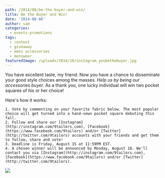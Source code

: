 ```yaml
---
path: /2014/08/be-the-buyer-and-win/
title: Be the Buyer and Win!
date: '2014-08-06'
author: sam
categories:
  - events-promotions
tags:
  - contest
  - giveaway
  - mens accessories
  - menswear
featuredImage: /uploads/2014/10/instagram_youbethebuyer.jpg
---
```

You have excellent taste, my friend. Now you have a chance to disseminate your good style choices among the masses. _Help us by being our accessories buyer._ As a thank you, one lucky individual will win two pocket squares of his or her choice!

Here's how it works:

	1. Vote by commenting on your favorite fabric below. The most popular choice will get turned into a hand-sewn pocket square debuting this fall.
	2. Follow and share our [Instagram](http://instagram.com/9tailors.com), [Facebook](https://www.facebook.com/9tailors) and/or [Twitter](http://twitter.com/9tailors) accounts with your friends and get them to follow, share and vote!
	3. Deadline is Friday, August 15 at 11:59PM EST.
	4. A chosen winner will be announced by Monday, August 18. We'll contact you via [Instagram](http://instagram.com/9tailors.com), [Facebook](https://www.facebook.com/9tailors) and/or [Twitter](http://twitter.com/9tailors).

[![](http://3.bp.blogspot.com/-sLl9IVFOG3w/U-JGSJmDfFI/AAAAAAAAaHY/e-8tlW-0_kU/s1600/instagram_youbethebuyer.jpg)](http://3.bp.blogspot.com/-sLl9IVFOG3w/U-JGSJmDfFI/AAAAAAAAaHY/e-8tlW-0_kU/s1600/instagram_youbethebuyer.jpg)